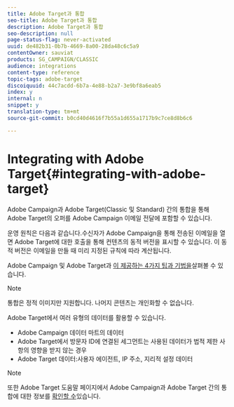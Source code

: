 ```yaml
---
title: Adobe Target과 통합
seo-title: Adobe Target과 통합
description: Adobe Target과 통합
seo-description: null
page-status-flag: never-activated
uuid: de482b31-0b7b-4669-8a00-28da48c6c5a9
contentOwner: sauviat
products: SG_CAMPAIGN/CLASSIC
audience: integrations
content-type: reference
topic-tags: adobe-target
discoiquuid: 44c7acdd-6b7a-4e88-b2a7-3e9bf8a6eab5
index: y
internal: n
snippet: y
translation-type: tm+mt
source-git-commit: b0cd40d4616f7b55a1d655a1717b9c7ce8d8b6c6

---
```



# Integrating with Adobe Target{#integrating-with-adobe-target}

Adobe Campaign과 Adobe Target(Classic 및 Standard) 간의 통합을 통해 Adobe Target의 오퍼를 Adobe Campaign 이메일 전달에 포함할 수 있습니다.

운영 원칙은 다음과 같습니다.수신자가 Adobe Campaign을 통해 전송된 이메일을 열면 Adobe Target에 대한 호출을 통해 컨텐츠의 동적 버전을 표시할 수 있습니다. 이 동적 버전은 이메일을 만들 때 미리 지정된 규칙에 따라 계산됩니다.

Adobe Campaign 및 Adobe Target과 [이 제공하는 4가지 팁과 기법을](https://www.adobe.com/content/dam/www/us/en/marketing/campaign/pdfs/Adobe_Campaign_for_Target_Tips_and_Tricks.pdf)살펴볼 수 있습니다.
>[!NOTE]
>
>통합은 정적 이미지만 지원합니다. 나머지 콘텐츠는 개인화할 수 없습니다.

Adobe Target에서 여러 유형의 데이터를 활용할 수 있습니다.

* Adobe Campaign 데이터 마트의 데이터
* Adobe Target에서 방문자 ID에 연결된 세그먼트는 사용된 데이터가 법적 제한 사항의 영향을 받지 않는 경우
* Adobe Target 데이터:사용자 에이전트, IP 주소, 지리적 설정 데이터

>[!NOTE]
>
>또한 Adobe Target 도움말 페이지에서 Adobe Campaign과 Adobe Target 간의 통합에 대한 정보를 [확인할 수](https://marketing.adobe.com/resources/help/en_US/target/a4t/c_campaign_and_target.html)있습니다.
